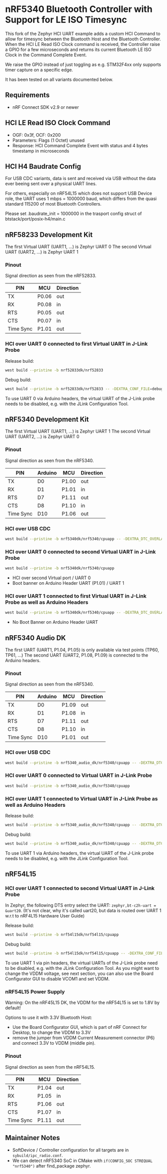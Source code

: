 # nRF5340 Bluetooth Controller with Support for LE ISO Timesync

This fork of the Zephyr HCI UART example adds a custom HCI Command to allow for timesync between the Bluetooth Host 
and the Bluetooth Controller. When the HCI LE Read ISO Clock command is received, the Controller raise a GPIO for
a few microseconds and returns its current Bluetooth LE ISO Clock in the Command Complete Event.

We raise the GPIO instead of just toggling as e.g. STM32F4xx only supports timer capture on a specific edge.

It has been tested on all variants documented below.

## Requirements
- nRF Connect SDK v2.9 or newer

## HCI LE Read ISO Clock Command
- OGF: 0x3f, OCF: 0x200
- Parameters: Flags (1 Octet) unused
- Response: HCI Command Complete Event with status and 4 bytes timestamp in microseconds


## HCI H4 Baudrate Config

For USB CDC variants, data is sent and received via USB without the data ever beeing sent over a physical UART lines.

For others, especially on nRF54L15 which does not support USB Device role, the UART uses 1 mbps = 1000000 baud, which differs from the quasi standard 115200 of most Bluetooth Controllers.

Please set .baudrate_init = 1000000 in the trasport config struct of btstack/port/posix-h4/main.c


## nRF58233 Development Kit

The first  Virtual UART (UART1, ...) is Zephyr UART 0
The second Virtual UART (UART2, ...) is Zephyr UART 1

### Pinout

Signal direction as seen from the nRF52833.

| PIN      |  MCU   | Direction |
|----------|--------|-----------|
|  TX      |  P0.06 |    out    |
|  RX      |  P0.08 |    in     |
| RTS      |  P0.05 |    out    |
| CTS      |  P0.07 |    in     |
| Time Sync|  P1.01 |    out    |

### HCI over UART 0 connected to first Virtual UART in J-Link Probe

Release build:
```sh
west build --pristine -b nrf52833dk/nrf52833
```
Debug build:
```sh
west build --pristine -b nrf52833dk/nrf52833 -- -DEXTRA_CONF_FILE=debug.conf
```

To use UART 0 via Arduino headers, the virtual UART of the J-Link probe needs to be disabled, e.g. with the JLink Configuration Tool.



## nRF5340 Development Kit

The first  Virtual UART (UART1, ...) is Zephyr UART 1
The second Virtual UART (UART2, ...) is Zephyr UART 0

### Pinout

Signal direction as seen from the nRF5340.

| PIN      | Arduino | MCU   | Direction |
|----------|---------|-------|-----------|
|  TX      |    D0   | P1.00 |    out    |
|  RX      |    D1   | P1.01 |    in     |
| RTS      |    D7   | P1.11 |    out    |
| CTS      |    D8   | P1.10 |    in     |
| Time Sync|    D10  | P1.06 |    out    |

### HCI over USB CDC

```sh
west build --pristine -b nrf5340dk/nrf5340/cpuapp -- -DEXTRA_DTC_OVERLAY_FILE=usb.overlay -DEXTRA_CONF_FILE=overlay-usb.conf
```


### HCI over UART 0 connected to second Virtual UART in J-Link Probe 
```sh
west build --pristine -b nrf5340dk/nrf5340/cpuapp
```

- HCI over second Virtual port / UART 0
- Boot banner on Arduino Header UART (P1.01) / UART 1 


### HCI over UART 1 connected to first Virtual UART in J-Link Probe as well as Arduino Headers
```sh
west build --pristine -b nrf5340dk/nrf5340/cpuapp -- -DEXTRA_DTC_OVERLAY_FILE=uart1.overlay
```

- No Boot Banner on Arduino Header UART



## nRF5340 Audio DK

The first UART (UART1, P1.04, P1.05) is only available via test points (TP60, TP61, ...)
The second UART (UART2, P1.08, P1.09) is connected to the Arduino headers.

### Pinout

Signal direction as seen from the nRF5340.

| PIN      | Arduino | MCU   | Direction |
|----------|---------|-------|-----------|
|  TX      |    D0   | P1.09 |    out    |
|  RX      |    D1   | P1.08 |    in     |
| RTS      |    D7   | P1.11 |    out    |
| CTS      |    D8   | P1.10 |    in     |
| Time Sync|    D10  | P1.01 |    out    |


### HCI over USB CDC

```sh
west build --pristine -b nrf5340_audio_dk/nrf5340/cpuapp -- -DEXTRA_DTC_OVERLAY_FILE=usb.overlay -DEXTRA_CONF_FILE=overlay-usb.conf
```

### HCI over UART 0 connected to Virtual UART in J-Link Probe

```sh
west build --pristine -b nrf5340_audio_dk/nrf5340/cpuapp
```

### HCI over UART 1 connected to Virtual UART in J-Link Probe as well as Arduino Headers

Release build:
```sh
west build --pristine -b nrf5340_audio_dk/nrf5340/cpuapp -- -DEXTRA_DTC_OVERLAY_FILE=uart1.overlay
```

Debug build:
```sh
west build --pristine -b nrf5340_audio_dk/nrf5340/cpuapp -- -DEXTRA_DTC_OVERLAY_FILE=uart1.overlay -DEXTRA_CONF_FILE=debug.conf
```

To use UART 1 via Arduino headers, the virtual UART of the J-Link probe needs to be disabled, e.g. with the JLink Configuration Tool.



## nRF54L15

### HCI over UART 1 connected to second Virtual UART in J-Link Probe

In Zephyr, the following DTS entry select the UART: `zephyr,bt-c2h-uart = &uart20`.
(It's not clear, why it's called uart20, but data is routed over UART 1 w.r.t to nRF4L15 Hardware User Guide)

Release build:
```sh
west build --pristine -b nrf54l15dk/nrf54l15/cpuapp
```
Debug build:
```sh
west build --pristine -b nrf54l15dk/nrf54l15/cpuapp -- -DEXTRA_CONF_FILE=debug.conf
```

To use UART 1 via pin headers, the virtual UARTs of the J-Link probe need to be disabled, e.g. with the JLink Configuration Tool.
As you might want to change the VDDM voltage, see next section, you can also use the Board Configurator GUI to disable VCOM1 and set VDDM.

### nRF54L15 Power Supply
Warning: On the nRF45L15 DK, the VDDM for the nRF54L15 is set to 1.8V by default!

Options to use it with 3.3V Bluetooth Host:
- Use the Board Configurator GUI, which is part of nRF Connect for Desktop, to change the VDDM to 3.3V
- remove the jumper from VDDM Current Measurement connector (P6) and connect 3.3V to VDDM (middle pin).

### Pinout

Signal direction as seen from the nRF54L15.

| PIN       | MCU   | Direction |
|-----------|-------|-----------|
| TX        | P1.04 |    out    |
| RX        | P1.05 |    in     |
| RTS       | P1.06 |    out    |
| CTS       | P1.07 |    in     |
| Time Sync | P1.11 |    out    |


## Maintainer Notes
- SoftDevice / Controller configuration for all targets are in `sybuild/ipc_radio.conf`.
- We can detect nRF5340 SoC in CMake with `if(CONFIG_SOC STREQUAL "nrf5340")` after find_package zephyr.


